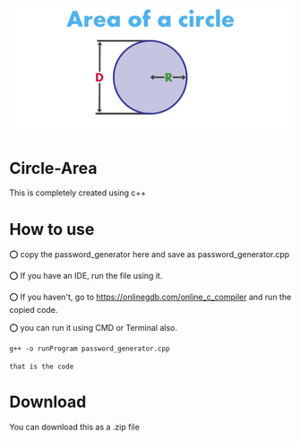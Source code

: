 <p align="center"><img src="banner.png"/></p>

# Circle-Area
This is completely created using c++

# How to use
⭕ copy the password_generator here and save as password_generator.cpp

⭕ If you have an IDE, run the file using it.

⭕ If you haven't, go to https://onlinegdb.com/online_c_compiler and run the copied code.

⭕ you can run it using CMD or Terminal also.

    g++ -o runProgram password_generator.cpp
    
    that is the code
    
# Download
 You can download this as a .zip file
